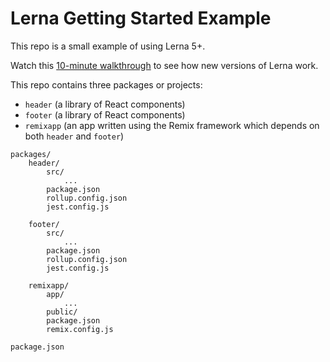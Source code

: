 # Lerna Getting Started Example

This repo is a small example of using Lerna 5+.

Watch this [10-minute walkthrough](https://youtu.be/1oxFYphTS4Y) to see how new versions of Lerna work.

This repo contains three packages or projects:

- `header` (a library of React components)
- `footer` (a library of React components)
- `remixapp` (an app written using the Remix framework which depends on both `header` and `footer`)

```asdassd
packages/
    header/
        src/
            ...
        package.json
        rollup.config.json
        jest.config.js

    footer/
        src/
            ...
        package.json
        rollup.config.json
        jest.config.js

    remixapp/
        app/
            ...
        public/
        package.json
        remix.config.js

package.json
```
